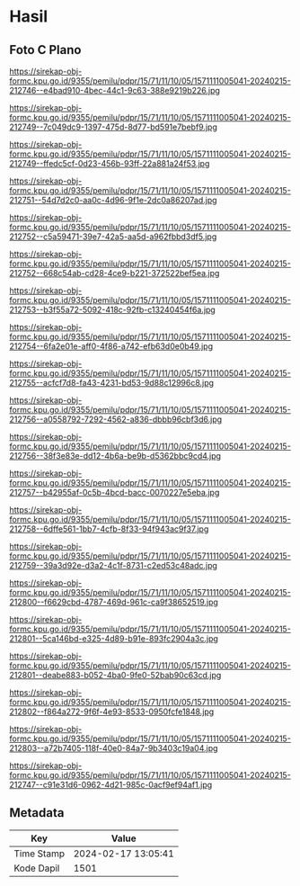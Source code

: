 # Hasil

## Foto C Plano

https://sirekap-obj-formc.kpu.go.id/9355/pemilu/pdpr/15/71/11/10/05/1571111005041-20240215-212746--e4bad910-4bec-44c1-9c63-388e9219b226.jpg

https://sirekap-obj-formc.kpu.go.id/9355/pemilu/pdpr/15/71/11/10/05/1571111005041-20240215-212749--7c049dc9-1397-475d-8d77-bd591e7bebf9.jpg

https://sirekap-obj-formc.kpu.go.id/9355/pemilu/pdpr/15/71/11/10/05/1571111005041-20240215-212749--ffedc5cf-0d23-456b-93ff-22a881a24f53.jpg

https://sirekap-obj-formc.kpu.go.id/9355/pemilu/pdpr/15/71/11/10/05/1571111005041-20240215-212751--54d7d2c0-aa0c-4d96-9f1e-2dc0a86207ad.jpg

https://sirekap-obj-formc.kpu.go.id/9355/pemilu/pdpr/15/71/11/10/05/1571111005041-20240215-212752--c5a59471-39e7-42a5-aa5d-a962fbbd3df5.jpg

https://sirekap-obj-formc.kpu.go.id/9355/pemilu/pdpr/15/71/11/10/05/1571111005041-20240215-212752--668c54ab-cd28-4ce9-b221-372522bef5ea.jpg

https://sirekap-obj-formc.kpu.go.id/9355/pemilu/pdpr/15/71/11/10/05/1571111005041-20240215-212753--b3f55a72-5092-418c-92fb-c13240454f6a.jpg

https://sirekap-obj-formc.kpu.go.id/9355/pemilu/pdpr/15/71/11/10/05/1571111005041-20240215-212754--6fa2e01e-aff0-4f86-a742-efb63d0e0b49.jpg

https://sirekap-obj-formc.kpu.go.id/9355/pemilu/pdpr/15/71/11/10/05/1571111005041-20240215-212755--acfcf7d8-fa43-4231-bd53-9d88c12996c8.jpg

https://sirekap-obj-formc.kpu.go.id/9355/pemilu/pdpr/15/71/11/10/05/1571111005041-20240215-212756--a0558792-7292-4562-a836-dbbb96cbf3d6.jpg

https://sirekap-obj-formc.kpu.go.id/9355/pemilu/pdpr/15/71/11/10/05/1571111005041-20240215-212756--38f3e83e-dd12-4b6a-be9b-d5362bbc9cd4.jpg

https://sirekap-obj-formc.kpu.go.id/9355/pemilu/pdpr/15/71/11/10/05/1571111005041-20240215-212757--b42955af-0c5b-4bcd-bacc-0070227e5eba.jpg

https://sirekap-obj-formc.kpu.go.id/9355/pemilu/pdpr/15/71/11/10/05/1571111005041-20240215-212758--6dffe561-1bb7-4cfb-8f33-94f943ac9f37.jpg

https://sirekap-obj-formc.kpu.go.id/9355/pemilu/pdpr/15/71/11/10/05/1571111005041-20240215-212759--39a3d92e-d3a2-4c1f-8731-c2ed53c48adc.jpg

https://sirekap-obj-formc.kpu.go.id/9355/pemilu/pdpr/15/71/11/10/05/1571111005041-20240215-212800--f6629cbd-4787-469d-961c-ca9f38652519.jpg

https://sirekap-obj-formc.kpu.go.id/9355/pemilu/pdpr/15/71/11/10/05/1571111005041-20240215-212801--5ca146bd-e325-4d89-b91e-893fc2904a3c.jpg

https://sirekap-obj-formc.kpu.go.id/9355/pemilu/pdpr/15/71/11/10/05/1571111005041-20240215-212801--deabe883-b052-4ba0-9fe0-52bab90c63cd.jpg

https://sirekap-obj-formc.kpu.go.id/9355/pemilu/pdpr/15/71/11/10/05/1571111005041-20240215-212802--f864a272-9f6f-4e93-8533-0950fcfe1848.jpg

https://sirekap-obj-formc.kpu.go.id/9355/pemilu/pdpr/15/71/11/10/05/1571111005041-20240215-212803--a72b7405-118f-40e0-84a7-9b3403c19a04.jpg

https://sirekap-obj-formc.kpu.go.id/9355/pemilu/pdpr/15/71/11/10/05/1571111005041-20240215-212747--c91e31d6-0962-4d21-985c-0acf9ef94af1.jpg


## Metadata

| Key        | Value               |
| ---------- | ------------------- |
| Time Stamp | 2024-02-17 13:05:41 |
| Kode Dapil | 1501                |



